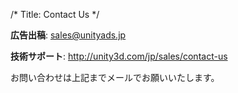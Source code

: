 /*
Title: Contact Us
*/

**広告出稿**: sales@unityads.jp

**技術サポート**: http://unity3d.com/jp/sales/contact-us

お問い合わせは上記までメールでお願いいたします。